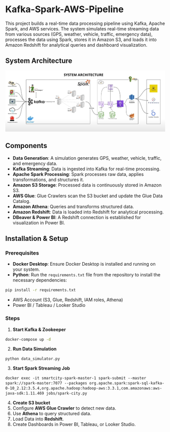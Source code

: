 # Kafka-Spark-AWS-Pipeline

This project builds a real-time data processing pipeline using Kafka, Apache Spark, and AWS services. The system simulates real-time streaming data from various sources (GPS, weather, vehicle, traffic, emergency data), processes the data using Spark, stores it in Amazon S3, and loads it into Amazon Redshift for analytical queries and dashboard visualization.

## System Architecture
![System Architecture](System_Architecture.png)

## Components
 - **Data Generation**: A simulation generates GPS, weather, vehicle, traffic, and emergency data.
 - **Kafka Streaming**: Data is ingested into Kafka for real-time processing.
 - **Apache Spark Processing**: Spark processes raw data, applies transformations, and structures it.
 - **Amazon S3 Storage**: Processed data is continuously stored in Amazon S3.
 - **AWS Glue**: Glue Crawlers scan the S3 bucket and update the Glue Data Catalog.
 - **Amazon Athena**: Queries and transforms structured data.
 - **Amazon Redshift**: Data is loaded into Redshift for analytical processing.
 - **DBeaver & Power BI**: A Redshift connection is established for visualization in Power BI.

## Installation & Setup
### Prerequisites
 - **Docker Desktop**: Ensure Docker Desktop is installed and running on your system.
 - **Python**: Run the `requirements.txt` file from the repository to install the necessary dependencies:
  ```bash
  pip install -r requirements.txt
  ```
 - AWS Account (S3, Glue, Redshift, IAM roles, Athena)
 - Power BI / Tableau / Looker Studio

### Steps
1. **Start Kafka & Zookeeper**
```bash
docker-compose up -d
```
2. **Run Data Simulation**
```commandline
python data_simulator.py
```
3. **Start Spark Streaming Job**
```commandline
docker exec -it smartcity-spark-master-1 spark-submit --master spark://spark-master:7077 --packages org.apache.spark:spark-sql-kafka-0-10_2.12:3.5.4,org.apache.hadoop:hadoop-aws:3.3.1,com.amazonaws:aws-java-sdk:1.11.469 jobs/spark-city.py
```
4. **Create S3 bucket**
5. Configure **AWS Glue Crawler** to detect new data.
6. Use **Athena** to query structured data.
7. Load Data into **Redshift**.
8. Create Dashboards in Power BI, Tableau, or Looker Studio.